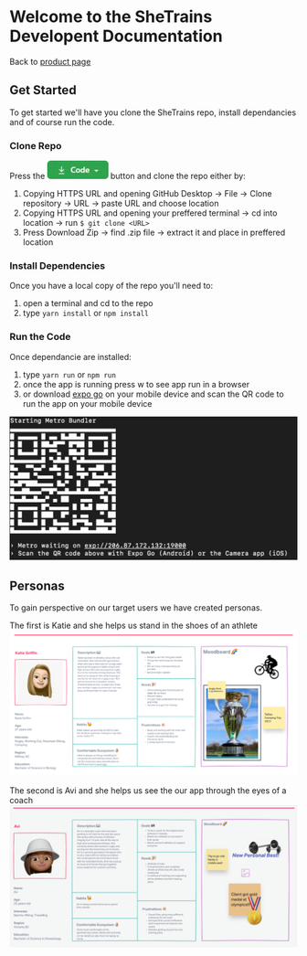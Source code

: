 # Welcome to the SheTrains Developent Documentation
Back to [product page](index.md) 
## Get Started
To get started we'll have you clone the SheTrains repo, install dependancies and of course run the code.

### Clone Repo
Press the ![code button](/docs/assets/imgs/code_button.jpg) button and clone the repo either by:
1. Copying HTTPS URL and opening GitHub Desktop -> File -> Clone repository -> URL -> paste URL and choose location
2. Copying HTTPS URL and opening your preffered terminal -> cd into location -> run `$ git clone <URL>`
3. Press Download Zip -> find .zip file -> extract it and place in preffered location

### Install Dependencies
Once you have a local copy of the repo you'll need to:
1. open a terminal and cd to the repo
2. type `yarn install` or `npm install`

### Run the Code
Once dependancie are installed:
1. type `yarn run` or `npm run`
2. once the app is running press w to see app run in a browser
3. or download [expo go](https://expo.dev/client) on your mobile device and scan the QR code to run the app on your mobile device

![QR_code](/docs/assets/imgs/QR_code.png)

## Personas
To gain perspective on our target users we have created personas.

The first is Katie and she helps us stand in the shoes of an athlete 
![Athete persona](/docs/assets/imgs/katie_rugby_player.png)

The second is Avi and she helps us see the our app through the eyes of a coach
![Coach persona](/docs/assets/imgs/avi_strength_coach.png)
